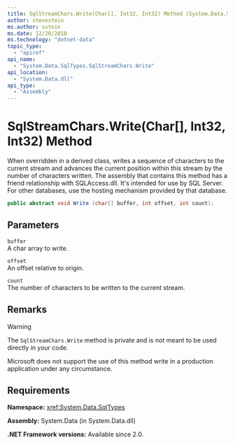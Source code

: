 ```yaml
---
title: SqlStreamChars.Write(Char[], Int32, Int32) Method (System.Data.SqlTypes)
author: stevestein
ms.author: sstein
ms.date: 12/20/2018
ms.technology: "dotnet-data"
topic_type:
  - "apiref"
api_name:
  - "System.Data.SqlTypes.SqlStreamChars.Write"
api_location:
  - "System.Data.dll"
api_type:
  - "Assembly"
---
```

# SqlStreamChars.Write(Char[], Int32, Int32) Method

When overridden in a derived class, writes a sequence of characters to the current stream and advances the current position within this stream by the number of characters written. The assembly that contains this method has a friend relationship with SQLAccess.dll. It's intended for use by SQL Server. For other databases, use the hosting mechanism provided by that database.

```csharp
public abstract void Write (char[] buffer, int offset, int count);
```

## Parameters

`buffer`  
A char array to write.

`offset`  
An offset relative to origin.

`count`  
The number of characters to be written to the current stream.

## Remarks

> [!WARNING]
> The `SqlStreamChars.Write` method is private and is not meant to be used directly in your code.
>
> Microsoft does not support the use of this method write in a production application under any circumstance.

## Requirements

**Namespace:** <xref:System.Data.SqlTypes>

**Assembly:** System.Data (in System.Data.dll)

**.NET Framework versions:** Available since 2.0.
